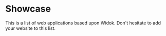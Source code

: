 # Showcase
This is a list of web applications based upon Widok. Don't hesitate to add your website to this list.